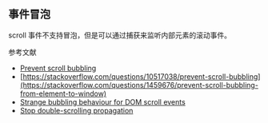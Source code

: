 ## 事件冒泡

scroll 事件不支持冒泡，但是可以通过捕获来监听内部元素的滚动事件。


参考文献

- [Prevent scroll bubbling](https://stackoverflow.com/questions/10517038/prevent-scroll-bubbling)
- [https://stackoverflow.com/questions/10517038/prevent-scroll-bubbling](https://stackoverflow.com/questions/1459676/prevent-scroll-bubbling-from-element-to-window)
- [Strange bubbling behaviour for DOM scroll events](https://bugzilla.mozilla.org/show_bug.cgi?id=305160)
- [Stop double-scrolling propagation](https://cn.bing.com/search?q=scroll+event+bubble&qs=n&sp=-1&pq=sroll+event+bub&sc=0-15&sk=&cvid=A3FD3FE8B2014548B6C965146DDD5B47&first=8&FORM=PORE)
